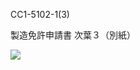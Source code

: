 CC1-5102-1(3)

製造免許申請書 次葉３（別紙）

![](https://www.nta.go.jp/tmp/f81be7b1-46b0-41e6-a1de-1f6e018ef083/images/404aa6343d7abcadfd026e97548e5940586c42147c11da34fedbd9a348d6ee62.jpg)